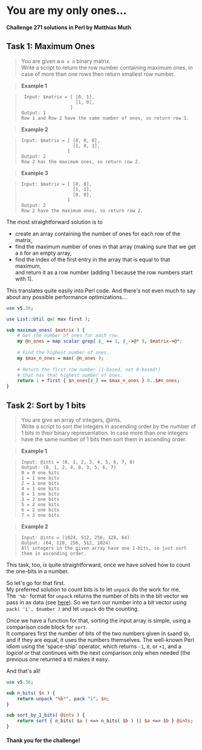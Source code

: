 # You are my only ones...
**Challenge 271 solutions in Perl by Matthias Muth**

## Task 1: Maximum Ones

> You are given a `m x n` binary matrix.<br/>
> Write a script to return the row number containing maximum ones, in case of more than one rows then return smallest row number.<br/>

> **Example 1**

>      Input: $matrix = [ [0, 1],
>                         [1, 0],
>                       ]
>     Output: 1
>     Row 1 and Row 2 have the same number of ones, so return row 1.

> **Example 2**

>     Input: $matrix = [ [0, 0, 0],
>                        [1, 0, 1],
>                      ]
>     Output: 2
>     Row 2 has the maximum ones, so return row 2.

> **Example 3**

>     Input: $matrix = [ [0, 0],
>                        [1, 1],
>                        [0, 0],
>                      ]
>     Output: 2
>     Row 2 have the maximum ones, so return row 2.


The most straightforward solution is to

- create an array containing the number of ones for each row of the matrix,
- find the maximum number of ones in that array (making sure that we get a `0` for an empty array,
- find the index of the first entry in the array that is equal to that maximum,<br/>and return it as a row number (adding 1 because the row numbers start with 1).

This translates quite easily into Perl code.
And there's not even much to say about any possible performance optimizations...

```perl
use v5.36;

use List::Util qw( max first );

sub maximum_ones( $matrix ) {
    # Get the number of ones for each row.
    my @n_ones = map scalar grep( $_ == 1, $_->@* ), $matrix->@*;
    
    # Find the highest number of ones.
    my $max_n_ones = max( @n_ones );
    
    # Return the first row number (1-based, not 0-based!)
    # that has that highest number of ones.
    return 1 + first { $n_ones[$_] == $max_n_ones } 0..$#n_ones;
}
```

## Task 2: Sort by 1 bits

> You are give an array of integers, @ints.<br/>
> Write a script to sort the integers in ascending order by the number of 1 bits in their binary representation. In case more than one integers have the same number of 1 bits then sort them in ascending order.<br/>

> **Example 1**

>     Input: @ints = (0, 1, 2, 3, 4, 5, 6, 7, 8)
>     Output: (0, 1, 2, 4, 8, 3, 5, 6, 7)
>     0 = 0 one bits
>     1 = 1 one bits
>     2 = 1 one bits
>     4 = 1 one bits
>     8 = 1 one bits
>     3 = 2 one bits
>     5 = 2 one bits
>     6 = 2 one bits
>     7 = 3 one bits

> **Example 2**

>     Input: @ints = (1024, 512, 256, 128, 64)
>     Output: (64, 128, 256, 512, 1024)
>     All integers in the given array have one 1-bits, so just sort them in ascending order.

This task, too, is quite straightforward, once we have solved how to count the one-bits in a number.

So let's go for that first.<br/>
My preferred solution to count bits is to let `unpack` do the work for me.<br/>The `'%b'` format for `unpack` returns the number of bits in the bit vector we pass in as data (see [here](https://perldoc.perl.org/functions/unpack)). So we turn our number into a bit vector using `pack( 'i', $number )` and let `unpack` do the counting.

Once we have a function for that, sorting the input array is simple, using a comparison code block for `sort`.<br/>It compares first the number of bits of the two numbers given in `$a`and `$b`,
and if they are equal, it uses the numbers themselves. The well-known Perl idiom using the 'space-ship' operator, which returns `-1`, `0`, or `+1`, and a *logical or* that continues with the next comparison only when needed (the previous one returned a `0`) makes it easy.

And that's all! 

```perl
use v5.36;

sub n_bits( $n ) {
    return unpack "%b*", pack "i", $n;
}

sub sort_by_1_bits( @ints ) {
    return sort { n_bits( $a ) <=> n_bits( $b ) || $a <=> $b } @ints;
}
```

#### **Thank you for the challenge!**
